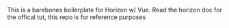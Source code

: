This is a barebones boilerplate for Horizon w/ Vue.
Read the horizon doc for the offical tut, this repo is for reference purposes

